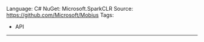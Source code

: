 Language: C#
NuGet: Microsoft.SparkCLR
Source: https://github.com/Microsoft/Mobius
Tags:
  - API
---
